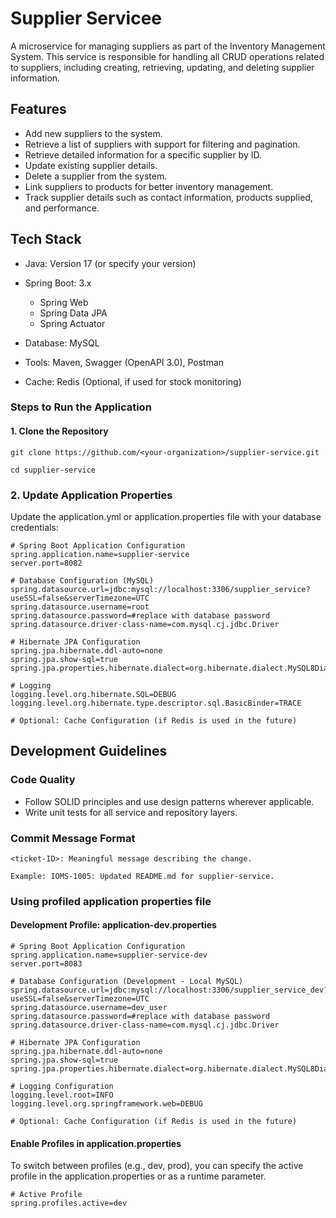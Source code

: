 # Supplier Servicee

A microservice for managing suppliers as part of the Inventory Management System. This service is responsible for handling all CRUD operations related to suppliers, including creating, retrieving, updating, and deleting supplier information.

## Features
- Add new suppliers to the system.
- Retrieve a list of suppliers with support for filtering and pagination.
- Retrieve detailed information for a specific supplier by ID.
- Update existing supplier details.
- Delete a supplier from the system.
- Link suppliers to products for better inventory management.
- Track supplier details such as contact information, products supplied, and performance.

## Tech Stack

- Java: Version 17 (or specify your version)
- Spring Boot: 3.x
    - Spring Web
    - Spring Data JPA
    - Spring Actuator

- Database: MySQL
- Tools: Maven, Swagger (OpenAPI 3.0), Postman
- Cache: Redis (Optional, if used for stock monitoring)

### Steps to Run the Application

#### 1. Clone the Repository
```shell
git clone https://github.com/<your-organization>/supplier-service.git  

cd supplier-service
```

### 2. Update Application Properties
Update the application.yml or application.properties file with your database credentials:

```properties
# Spring Boot Application Configuration
spring.application.name=supplier-service
server.port=8082

# Database Configuration (MySQL)
spring.datasource.url=jdbc:mysql://localhost:3306/supplier_service?useSSL=false&serverTimezone=UTC
spring.datasource.username=root
spring.datasource.password=#replace with database password
spring.datasource.driver-class-name=com.mysql.cj.jdbc.Driver

# Hibernate JPA Configuration
spring.jpa.hibernate.ddl-auto=none
spring.jpa.show-sql=true
spring.jpa.properties.hibernate.dialect=org.hibernate.dialect.MySQL8Dialect

# Logging
logging.level.org.hibernate.SQL=DEBUG
logging.level.org.hibernate.type.descriptor.sql.BasicBinder=TRACE

# Optional: Cache Configuration (if Redis is used in the future)
```

## Development Guidelines

### Code Quality

- Follow SOLID principles and use design patterns wherever applicable.
- Write unit tests for all service and repository layers.

### Commit Message Format
```shell
<ticket-ID>: Meaningful message describing the change.

Example: IOMS-1005: Updated README.md for supplier-service.
```

### Using profiled application properties file

#### Development Profile: application-dev.properties

```properties
# Spring Boot Application Configuration
spring.application.name=supplier-service-dev
server.port=8083

# Database Configuration (Development - Local MySQL)
spring.datasource.url=jdbc:mysql://localhost:3306/supplier_service_dev?useSSL=false&serverTimezone=UTC
spring.datasource.username=dev_user
spring.datasource.password=#replace with database password
spring.datasource.driver-class-name=com.mysql.cj.jdbc.Driver

# Hibernate JPA Configuration
spring.jpa.hibernate.ddl-auto=none
spring.jpa.show-sql=true
spring.jpa.properties.hibernate.dialect=org.hibernate.dialect.MySQL8Dialect

# Logging Configuration
logging.level.root=INFO
logging.level.org.springframework.web=DEBUG

# Optional: Cache Configuration (if Redis is used in the future)
```

#### Enable Profiles in application.properties

To switch between profiles (e.g., dev, prod), you can specify the active profile in the application.properties or as a runtime parameter.

```properties
# Active Profile
spring.profiles.active=dev
```
